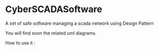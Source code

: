 # CyberSCADASoftware
A set of safe software managing a scada network using Design Pattern

You will find soon the related uml diagrams.


How to use it :
